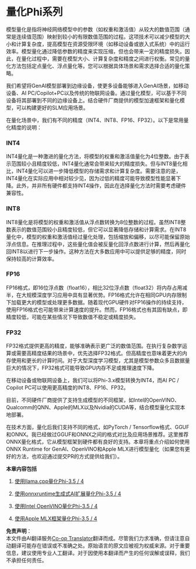 <!--
CO_OP_TRANSLATOR_METADATA:
{
  "original_hash": "d658062de70b131ef4c0bff69b5fc70e",
  "translation_date": "2025-05-07T14:49:22+00:00",
  "source_file": "md/01.Introduction/04/QuantifyingPhi.md",
  "language_code": "zh"
}
-->
# **量化Phi系列**

模型量化是指将神经网络模型中的参数（如权重和激活值）从较大的数值范围（通常是连续值范围）映射到较小的有限数值范围的过程。这项技术可以减少模型的大小和计算复杂度，提高模型在资源受限环境（如移动设备或嵌入式系统）中的运行效率。模型量化通过降低参数的精度来实现压缩，但也会带来一定的精度损失。因此，在量化过程中，需要在模型大小、计算复杂度和精度之间进行权衡。常见的量化方法包括定点量化、浮点量化等。您可以根据具体场景和需求选择合适的量化策略。

我们希望将GenAI模型部署到边缘设备，使更多设备能够进入GenAI场景，如移动设备、AI PC/Copilot+PC以及传统的物联网设备。通过量化模型，可以基于不同设备将其部署到不同的边缘设备上。结合硬件厂商提供的模型加速框架和量化模型，可以构建更好的SLM应用场景。

在量化场景中，我们有不同的精度（INT4、INT8、FP16、FP32）。以下是常用量化精度的说明：

### **INT4**

INT4量化是一种激进的量化方法，将模型的权重和激活值量化为4位整数。由于表示范围较小且精度较低，INT4量化通常会带来较大的精度损失。但与INT8量化相比，INT4量化可以进一步降低模型的存储需求和计算复杂度。需要注意的是，INT4量化在实际应用中相对较少见，因为过低的精度可能导致模型性能显著下降。此外，并非所有硬件都支持INT4操作，因此在选择量化方法时需要考虑硬件兼容性。

### **INT8**

INT8量化是将模型的权重和激活值从浮点数转换为8位整数的过程。虽然INT8整数表示的数值范围较小且精度较低，但它可以显著降低存储和计算需求。在INT8量化中，模型的权重和激活值经过量化处理，包括缩放和偏移，以尽可能保留原始浮点信息。在推理过程中，这些量化值会被反量化回浮点数进行计算，然后再量化回INT8以进行下一步操作。这种方法在大多数应用中可以提供足够的精度，同时保持较高的计算效率。

### **FP16**

FP16格式，即16位浮点数（float16），相比32位浮点数（float32）将内存占用减半，在大规模深度学习应用中具有显著优势。FP16格式允许在相同GPU内存限制下加载更大的模型或处理更多数据。随着现代GPU硬件对FP16操作的持续支持，使用FP16格式也可能带来计算速度的提升。然而，FP16格式也有其固有缺点，即精度较低，可能在某些情况下导致数值不稳定或精度损失。

### **FP32**

FP32格式提供更高的精度，能够准确表示更广泛的数值范围。在执行复杂数学运算或需要高精度结果的场景中，优先选择FP32格式。但高精度也意味着更大的内存使用和更长的计算时间。对于大型深度学习模型，尤其是模型参数众多且数据量巨大的情况下，FP32格式可能导致GPU内存不足或推理速度下降。

在移动设备或物联网设备上，我们可以将Phi-3.x模型转换为INT4，而AI PC / Copilot PC可以使用更高精度的INT8、FP16、FP32。

目前，不同硬件厂商提供了支持生成模型的不同框架，如Intel的OpenVINO、Qualcomm的QNN、Apple的MLX以及Nvidia的CUDA等，结合模型量化实现本地部署。

在技术方面，量化后我们支持不同的格式，如PyTorch / Tensorflow格式、GGUF和ONNX。我已经做过GGUF和ONNX之间的格式对比及应用场景推荐。这里推荐ONNX量化格式，它从模型框架到硬件都有良好的支持。本章将重点介绍如何使用ONNX Runtime for GenAI、OpenVINO和Apple MLX进行模型量化（如果您有更好的方法，也欢迎通过提交PR的方式提供给我们）。

**本章内容包括**

1. [使用llama.cpp量化Phi-3.5 / 4](./UsingLlamacppQuantifyingPhi.md)

2. [使用onnxruntime生成式AI扩展量化Phi-3.5 / 4](./UsingORTGenAIQuantifyingPhi.md)

3. [使用Intel OpenVINO量化Phi-3.5 / 4](./UsingIntelOpenVINOQuantifyingPhi.md)

4. [使用Apple MLX框架量化Phi-3.5 / 4](./UsingAppleMLXQuantifyingPhi.md)

**免责声明**：  
本文件由AI翻译服务[Co-op Translator](https://github.com/Azure/co-op-translator)翻译而成。尽管我们力求准确，但请注意自动翻译可能存在错误或不准确之处。原始语言的原文应被视为权威来源。对于重要信息，建议使用专业人工翻译。对于因使用本翻译而产生的任何误解或误释，我们不承担任何责任。